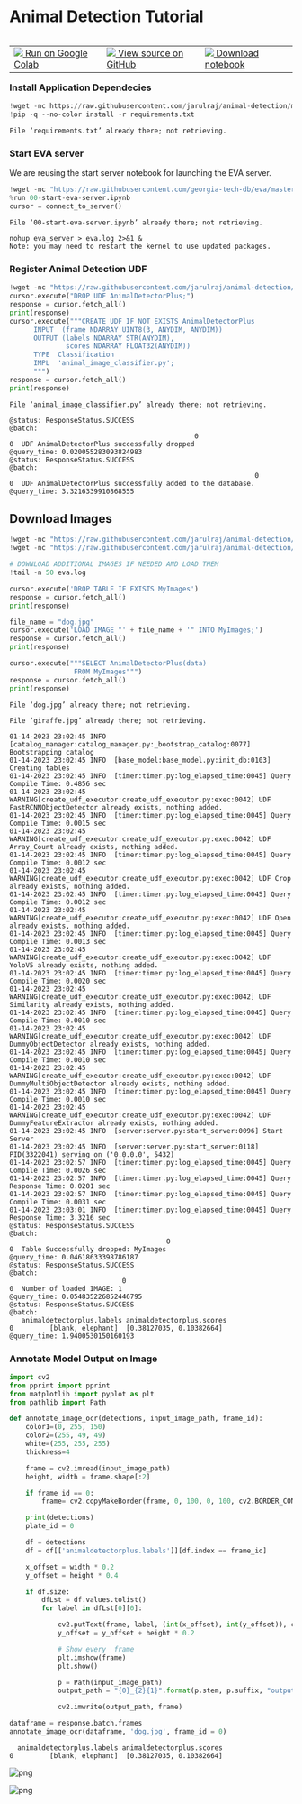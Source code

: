 # Animal Detection Tutorial

<table align="left">
  <td>
    <a target="_blank" href="https://colab.research.google.com/github/jarulraj/animal-detection/blob/main/README.ipynb"><img src="https://www.tensorflow.org/images/colab_logo_32px.png" /> Run on Google Colab</a>
  </td>
  <td>
    <a target="_blank" href="https://github.com/jarulraj/animal-detection/blob/main/README.ipynb"><img src="https://www.tensorflow.org/images/GitHub-Mark-32px.png" /> View source on GitHub</a>
  </td>
  <td>
    <a target="_blank" href="
    https://raw.githubusercontent.com/jarulraj/animal-detection/main/README.ipynb"><img src="https://www.tensorflow.org/images/download_logo_32px.png" /> Download notebook</a>
  </td>
</table>
<br>
<br>

### Install Application Dependecies 


```python
!wget -nc https://raw.githubusercontent.com/jarulraj/animal-detection/main/requirements.txt
!pip -q --no-color install -r requirements.txt
```

    File ‘requirements.txt’ already there; not retrieving.
    


### Start EVA server

We are reusing the start server notebook for launching the EVA server.


```python
!wget -nc "https://raw.githubusercontent.com/georgia-tech-db/eva/master/tutorials/00-start-eva-server.ipynb"
%run 00-start-eva-server.ipynb
cursor = connect_to_server()
```

    File ‘00-start-eva-server.ipynb’ already there; not retrieving.
    
    nohup eva_server > eva.log 2>&1 &
    Note: you may need to restart the kernel to use updated packages.


### Register Animal Detection UDF


```python
!wget -nc "https://raw.githubusercontent.com/jarulraj/animal-detection/main/animal_image_classifier.py"
cursor.execute("DROP UDF AnimalDetectorPlus;")
response = cursor.fetch_all()
print(response)
cursor.execute("""CREATE UDF IF NOT EXISTS AnimalDetectorPlus
      INPUT  (frame NDARRAY UINT8(3, ANYDIM, ANYDIM))
      OUTPUT (labels NDARRAY STR(ANYDIM), 
              scores NDARRAY FLOAT32(ANYDIM))
      TYPE  Classification
      IMPL  'animal_image_classifier.py';
      """)
response = cursor.fetch_all()
print(response)
```

    File ‘animal_image_classifier.py’ already there; not retrieving.
    
    @status: ResponseStatus.SUCCESS
    @batch: 
                                                  0
    0  UDF AnimalDetectorPlus successfully dropped
    @query_time: 0.020055283093824983
    @status: ResponseStatus.SUCCESS
    @batch: 
                                                                 0
    0  UDF AnimalDetectorPlus successfully added to the database.
    @query_time: 3.3216339910868555


## Download Images


```python
!wget -nc "https://raw.githubusercontent.com/jarulraj/animal-detection/main/dog.jpg"
!wget -nc "https://raw.githubusercontent.com/jarulraj/animal-detection/main/giraffe.jpg"

# DOWNLOAD ADDITIONAL IMAGES IF NEEDED AND LOAD THEM
!tail -n 50 eva.log

cursor.execute('DROP TABLE IF EXISTS MyImages')
response = cursor.fetch_all()
print(response)

file_name = "dog.jpg"
cursor.execute('LOAD IMAGE "' + file_name + '" INTO MyImages;')
response = cursor.fetch_all()
print(response)

cursor.execute("""SELECT AnimalDetectorPlus(data)
                FROM MyImages""")
response = cursor.fetch_all()
print(response)
```

    File ‘dog.jpg’ already there; not retrieving.
    
    File ‘giraffe.jpg’ already there; not retrieving.
    
    01-14-2023 23:02:45 INFO  [catalog_manager:catalog_manager.py:_bootstrap_catalog:0077] Bootstrapping catalog
    01-14-2023 23:02:45 INFO  [base_model:base_model.py:init_db:0103] Creating tables
    01-14-2023 23:02:45 INFO  [timer:timer.py:log_elapsed_time:0045] Query Compile Time: 0.4856 sec
    01-14-2023 23:02:45 WARNING[create_udf_executor:create_udf_executor.py:exec:0042] UDF FastRCNNObjectDetector already exists, nothing added.
    01-14-2023 23:02:45 INFO  [timer:timer.py:log_elapsed_time:0045] Query Compile Time: 0.0015 sec
    01-14-2023 23:02:45 WARNING[create_udf_executor:create_udf_executor.py:exec:0042] UDF Array_Count already exists, nothing added.
    01-14-2023 23:02:45 INFO  [timer:timer.py:log_elapsed_time:0045] Query Compile Time: 0.0012 sec
    01-14-2023 23:02:45 WARNING[create_udf_executor:create_udf_executor.py:exec:0042] UDF Crop already exists, nothing added.
    01-14-2023 23:02:45 INFO  [timer:timer.py:log_elapsed_time:0045] Query Compile Time: 0.0012 sec
    01-14-2023 23:02:45 WARNING[create_udf_executor:create_udf_executor.py:exec:0042] UDF Open already exists, nothing added.
    01-14-2023 23:02:45 INFO  [timer:timer.py:log_elapsed_time:0045] Query Compile Time: 0.0013 sec
    01-14-2023 23:02:45 WARNING[create_udf_executor:create_udf_executor.py:exec:0042] UDF YoloV5 already exists, nothing added.
    01-14-2023 23:02:45 INFO  [timer:timer.py:log_elapsed_time:0045] Query Compile Time: 0.0020 sec
    01-14-2023 23:02:45 WARNING[create_udf_executor:create_udf_executor.py:exec:0042] UDF Similarity already exists, nothing added.
    01-14-2023 23:02:45 INFO  [timer:timer.py:log_elapsed_time:0045] Query Compile Time: 0.0010 sec
    01-14-2023 23:02:45 WARNING[create_udf_executor:create_udf_executor.py:exec:0042] UDF DummyObjectDetector already exists, nothing added.
    01-14-2023 23:02:45 INFO  [timer:timer.py:log_elapsed_time:0045] Query Compile Time: 0.0010 sec
    01-14-2023 23:02:45 WARNING[create_udf_executor:create_udf_executor.py:exec:0042] UDF DummyMultiObjectDetector already exists, nothing added.
    01-14-2023 23:02:45 INFO  [timer:timer.py:log_elapsed_time:0045] Query Compile Time: 0.0010 sec
    01-14-2023 23:02:45 WARNING[create_udf_executor:create_udf_executor.py:exec:0042] UDF DummyFeatureExtractor already exists, nothing added.
    01-14-2023 23:02:45 INFO  [server:server.py:start_server:0096] Start Server
    01-14-2023 23:02:45 INFO  [server:server.py:start_server:0118] PID(3322041) serving on ('0.0.0.0', 5432)
    01-14-2023 23:02:57 INFO  [timer:timer.py:log_elapsed_time:0045] Query Compile Time: 0.0026 sec
    01-14-2023 23:02:57 INFO  [timer:timer.py:log_elapsed_time:0045] Query Response Time: 0.0201 sec
    01-14-2023 23:02:57 INFO  [timer:timer.py:log_elapsed_time:0045] Query Compile Time: 0.0031 sec
    01-14-2023 23:03:01 INFO  [timer:timer.py:log_elapsed_time:0045] Query Response Time: 3.3216 sec
    @status: ResponseStatus.SUCCESS
    @batch: 
                                           0
    0  Table Successfully dropped: MyImages
    @query_time: 0.04618633398786187
    @status: ResponseStatus.SUCCESS
    @batch: 
                                0
    0  Number of loaded IMAGE: 1
    @query_time: 0.054835226852446795
    @status: ResponseStatus.SUCCESS
    @batch: 
       animaldetectorplus.labels animaldetectorplus.scores
    0         [blank, elephant]  [0.38127035, 0.10382664]
    @query_time: 1.9400530150160193


### Annotate Model Output on Image


```python
import cv2
from pprint import pprint
from matplotlib import pyplot as plt
from pathlib import Path

def annotate_image_ocr(detections, input_image_path, frame_id):
    color1=(0, 255, 150)
    color2=(255, 49, 49)
    white=(255, 255, 255)
    thickness=4

    frame = cv2.imread(input_image_path)
    height, width = frame.shape[:2]

    if frame_id == 0:
        frame= cv2.copyMakeBorder(frame, 0, 100, 0, 100, cv2.BORDER_CONSTANT,value=white)

    print(detections)
    plate_id = 0

    df = detections
    df = df[['animaldetectorplus.labels']][df.index == frame_id]

    x_offset = width * 0.2
    y_offset = height * 0.4

    if df.size:
        dfLst = df.values.tolist()
        for label in dfLst[0][0]:

            cv2.putText(frame, label, (int(x_offset), int(y_offset)), cv2.FONT_HERSHEY_SIMPLEX, 3, color2, thickness, cv2.LINE_AA) 
            y_offset = y_offset + height * 0.2

            # Show every  frame
            plt.imshow(frame)
            plt.show()

            p = Path(input_image_path)
            output_path = "{0}_{2}{1}".format(p.stem, p.suffix, "output")

            cv2.imwrite(output_path, frame)

```


```python
dataframe = response.batch.frames
annotate_image_ocr(dataframe, 'dog.jpg', frame_id = 0)
```

      animaldetectorplus.labels animaldetectorplus.scores
    0         [blank, elephant]  [0.38127035, 0.10382664]



    
![png](README_files/README_12_1.png)
    



    
![png](README_files/README_12_2.png)
    

